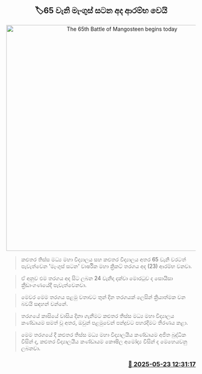 <p align='center'><b><h2 align='center' title='The 65th Battle of Mangosteen begins today'>🏷65 වැනි මැංගුස් සටන අද ආරම්භ ‍වෙයි</h2></b></p>
<p align='center'><img src='https://helakuru.sgp1.cdn.digitaloceanspaces.com/esana/images/lib/battle-of-mangosteen.jpg' width='600' alt='The 65th Battle of Mangosteen begins today'></p>

> කළුතර තිස්ස මධ්‍ය මහා විද්‍යාලය සහ කළුතර විද්‍යාලය අතර 65 වැනි වරටත් පැවැත්වෙන 'මැංගුස් සටන' වාර්ෂික මහා ක්‍රිකට් තරගය අද (23) ආරම්භ වනවා.

> ඒ අනුව එම තරගය අද සිට ලබන 24 වැනිදා දක්වා මොරටුව ද සොයිසා ක්‍රීඩාංගණයේදී පැවැත්වෙනවා. 

> මෙවර මෙම තරගය පළමු වතාවට තුන් දින තරගයක් ලෙසින් ක්‍රියාත්මක වන බවයි සඳහන් වන්නේ.

> තරගයේ කාසි‍යේ වාසිය දිනා ගැනීමට කළුතර තිස්ස මධ්‍ය මහා විද්‍යාලය කණ්ඩායම සමත් වූ අතර, ඔවුන් පළමුවෙන් පන්දුවට පහරදීමට තීරණය කළා.

> මෙම තරගයේ දී කළුතර තිස්ස මධ්‍ය මහා විද්‍යාලයීය කණ්ඩායම අජිත බුද්ධික විසින් ද, කළුතර විද්‍යාලයීය කණ්ඩායම කෞෂිල අමෝද්‍ය විසින් ද මෙහෙයවනු ලබනවා.



<h3 align='right'><a href='https://www.helakuru.lk/esana/p/110379/'>📅 2025-05-23 12:31:17</a></h3>
